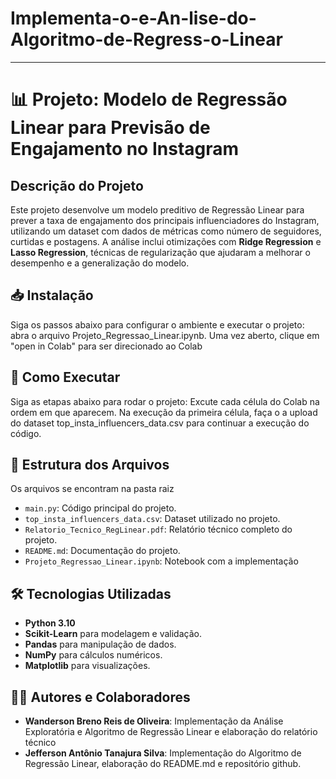 # Implementa-o-e-An-lise-do-Algoritmo-de-Regress-o-Linear
---

# 📊 Projeto: Modelo de Regressão Linear para Previsão de Engajamento no Instagram

## Descrição do Projeto
Este projeto desenvolve um modelo preditivo de Regressão Linear para prever a taxa de engajamento dos principais influenciadores do Instagram, utilizando um dataset com dados de métricas como número de seguidores, curtidas e postagens. A análise inclui otimizações com **Ridge Regression** e **Lasso Regression**, técnicas de regularização que ajudaram a melhorar o desempenho e a generalização do modelo.

## 📥 Instalação

Siga os passos abaixo para configurar o ambiente e executar o projeto:
abra o arquivo Projeto_Regressao_Linear.ipynb. Uma vez aberto, clique em "open in Colab" para ser direcionado ao Colab

## 🚀 Como Executar

Siga as etapas abaixo para rodar o projeto:
Excute cada célula do Colab na ordem em que aparecem. Na execução da primeira célula, faça o a upload do dataset top_insta_influencers_data.csv para continuar a execução do código.


## 📂 Estrutura dos Arquivos
Os arquivos se encontram na pasta raiz
- `main.py`: Código principal do projeto.
- `top_insta_influencers_data.csv`: Dataset utilizado no projeto.
- `Relatorio_Tecnico_RegLinear.pdf`: Relatório técnico completo do projeto.
- `README.md`: Documentação do projeto.
- `Projeto_Regressao_Linear.ipynb`: Notebook com a implementação

## 🛠️ Tecnologias Utilizadas

- **Python 3.10**
- **Scikit-Learn** para modelagem e validação.
- **Pandas** para manipulação de dados.
- **NumPy** para cálculos numéricos.
- **Matplotlib** para visualizações.

## 🧑‍💻 Autores e Colaboradores

- **Wanderson Breno Reis de Oliveira**: Implementação da Análise Exploratória e Algoritmo de Regressão Linear e elaboração do relatório técnico
- **Jefferson Antônio Tanajura Silva**: Implementação do Algoritmo de Regressão Linear, elaboração do README.md e repositório github.
